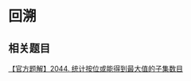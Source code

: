 # 回溯

<!-- TODO -->

## 相关题目

[【官方题解】2044. 统计按位或能得到最大值的子集数目](https://leetcode.cn/problems/count-number-of-maximum-bitwise-or-subsets/solution/tong-ji-an-wei-huo-neng-de-dao-zui-da-zh-r6zd/)
